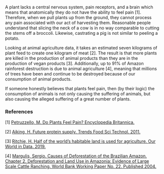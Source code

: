 A plant lacks a central nervous system, pain receptors, and a brain which means that anatomically they do not have the ability to feel pain [1]. Therefore, when we pull plants up from the ground, they cannot process any pain associated with our act of harvesting them. Reasonable people understand that slicing the neck of a cow is in no way comparable to cutting the stems off a broccoli. Likewise, castrating a pig is not similar to peeling a potato.

Looking at animal agriculture data, it takes an estimated seven kilograms of plant feed to create one kilogram of meat [2]. The result is that more plants are killed in the production of animal products than they are in the production of vegan products [3]. Additionally, up to 91% of Amazon rainforest destruction is due to animal agriculture [4], meaning that millions of trees have been and continue to be destroyed because of our consumption of animal products.

If someone honestly believes that plants feel pain, then (by their logic) the consumption of animals is not only causing the suffering of animals, but also causing the alleged suffering of a great number of plants.

### References 
[1] [Petruzzello, M. Do Plants Feel Pain? Encyclopedia Britannica.](https://www.britannica.com/story/do-plants-feel-pain)

[2] [Aiking, H. Future protein supply. Trends Food Sci Technol. 2011.](https://www.sciencedirect.com/science/article/abs/pii/S092422441000107X?via%3Dihub)

[3] [Ritchie, H. Half of the world’s habitable land is used for agriculture. Our World in Data. 2019.](https://ourworldindata.org/global-land-for-agriculture)

[4] [Margulis, Sergio. Causes of Deforestation of the Brazilian Amazon. Chapter 2. Deforestation and Land Use in Amazonia: Evidence of Large Scale Cattle Ranching. World Bank Working Paper No. 22. Published 2004.](https://documents1.worldbank.org/curated/en/758171468768828889/pdf/277150PAPER0wbwp0no1022.pdf)